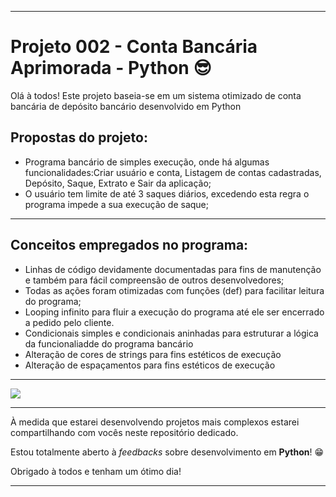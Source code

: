 <hr>
<h1>Projeto 002 - Conta Bancária Aprimorada - Python &#x1F60E;</h1>
<p>Olá à todos! Este projeto baseia-se em um sistema otimizado de conta bancária de depósito bancário desenvolvido em Python</p>
<h2>Propostas do projeto:</h2>
<ul>
    <li>Programa bancário de simples execução, onde há algumas funcionalidades:Criar usuário e conta, Listagem de contas cadastradas, Depósito, Saque, Extrato e Sair da aplicação;</li>
    <li>O usuário tem limite de até 3 saques diários, excedendo esta regra o programa impede a sua execução de saque;</li>
</ul>
<hr>
<h2>Conceitos empregados no programa:</h2>
<ul>
    <li>Linhas de código devidamente documentadas para fins de manutenção e também para fácil compreensão de outros desenvolvedores;</li>
    <li>Todas as ações foram otimizadas com funções (def) para facilitar leitura do programa;</li>
    <li>Looping infinito para fluir a execução do programa até ele ser encerrado a pedido pelo cliente.</li>
    <li>Condicionais simples e condicionais aninhadas para estruturar a lógica da funcionaliadde do programa bancário</li>
    <li>Alteração de cores de strings para fins estéticos de execução</li>
    <li>Alteração de espaçamentos para fins estéticos de execução</li>
</ul>
<hr>
<img src="./otimizando_conta_bancaria_execucao.gif">
<hr>
<p>À medida que estarei desenvolvendo projetos mais complexos estarei compartilhando com vocês neste repositório dedicado.</p>
<p>Estou totalmente aberto à <em>feedbacks</em> sobre desenvolvimento em <strong>Python</strong>! &#x1F601;</p>
<p>Obrigado à todos e tenham um ótimo dia!</p>
<hr>
